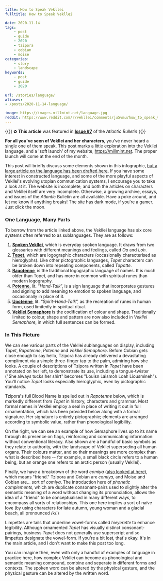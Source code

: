 ```yaml
---
title: How to Speak Vekllei
fulltitle: How to Speak Vekllei

date: 2020-11-14
tags:
    - post
    - guide
    - 2020
    - tzipora
    - cobian
    - moise
categories:
    - story
    - landscape
keywords:
    - post
    - guide
    - 2020
    
url: /stories/language/
aliases:
- /posts/2020-11-14-language/

image: https://images.millmint.net/language.jpg
reddit: https://www.reddit.com/r/vekllei/comments/ju5vmu/how_to_speak_vekllei_and_a_new_website/
---
```


{{<note>}}
✿ **This article** was featured in [**Issue #7**](/news/bulletin/2020/7) of the *Atlantic Bulletin*
{{</note>}}

**For all you've seen of Vekllei and her characters**, you've never heard a single one of them speak. This post marks a little exploration into the Vekllei language, and a 'soft launch' of my website, https://millmint.net. The proper launch will come at the end of the month.

This post will briefly discuss some elements shown in this infographic, [but a large article on the language has been drafted here](https://millmint.net//vekllei/language). If you have some interest in constructed language, and some of the more playful aspects of Vekllei's evolving utopian communication systems, I encourage you to take a look at it. The website is incomplete, and both the articles on characters and Vekllei itself are very incomplete. Otherwise, a growing archive, essays, and issues of the *Atlantic* Bulletin are all available. Have a poke around, and let me know if anything breaks! The site has dark mode, if you're a gamer. Just click the moon.

### One Language, Many Parts

To borrow from the article linked above, the Vekllei language has six core systems often referred to as sublanguages. They are as follows:

1. [**Spoken Vekllei**](https://millmint.net//factbook/society/culture/language/#21--spoken-vekllei), which is everyday spoken language. It draws from two glossaries with different meanings and feelings, called *Oa* and *Loh*.
2. [**Topet**](https://millmint.net//factbook/society/culture/language/#22--topet), which are logographic characters (occasionally characterised as hieroglyphs). Like other pictographic languages, *Topet* characters can be broken down into repeating components, called *Topotte*.
3. [**Rapotenne**](https://millmint.net//factbook/society/culture/language/#23--rapotenne), is the traditional logographic language of names. It is much older than Topet, and has more in common with spiritual runes than modern logography.
4. [**Potenne**](https://millmint.net//factbook/society/culture/language/#24--potenne), lit. “*Hand-Talk*”, is a sign language that incorporates gestures and signing to add meaning to emotion to spoken language, and occasionally in place of it.
5. [**Upotenne**](https://millmint.net//factbook/society/culture/language/#25--upotenne), lit. “*Spirit-Hand-Talk*”, as the recreation of runes in human form, used limitedly in spiritual ritual.
6. [**Vekllei Semaphore**](https://millmint.net//factbook/society/culture/language/#26--vekllei-semaphore) is the codification of colour and shape. Traditionally limited to colour, shape and pattern are now also included in *Vekllei Semaphore*, in which full sentences can be formed.

### In This Picture

We can see various parts of the Vekllei sublanguages on display, including *Topet*, *Rapotenne*, *Potenne* and *Vekllei Semaphore*. Before Cobian gets close enough to say hello, Tzipora has already delivered a devastating compliment via a simple three-finger tap to the palm, admiring how she looks. A couple of descriptions of Tzipora written in *Topet* have been annotated on her left, to demonstrate its use, including a tongue-twister ("She always tucks her shirt" becomes "Louisn Laismoh Loah Liousmineh"). You'll notice *Topet* looks especially hieroglyphic, even by pictographic standards.

Tzipora's full Blood Name is spelled out in *Rapotenne* below, which is markedly different from *Topet* in history, characters and grammar. Most formal names in Vekllei employ a seal in place of writing it out in full ornamentation, which has been provided below along with a formal signature. Her signature is entirely pictographic; elements are arranged according to symbolic value, rather than phonological legibility.

On the right, we can see an example of how Semaphore lives up to its name through its presence on flags, reinforcing and communicating information without conventional literacy. Also shown are a handful of basic symbols as they relate to authority, with the landscape of Vekllei superseding all human organs. Their colours matter, and so their meanings are more complex than what is described here -- for example, a small black circle refers to a human being, but an orange one refers to an arctic person (usually Vekllei).

Finally, we have a breakdown of the word *comiya* ([also looked at here](https://millmint.net//factbook/society/culture/language/#222-phonetic-reading)), which means "friend." Tzipora and Cobian are *comiya*, and Moise and Cobian are... sort of *comiya*. The introduction here of *phonetic complements*, which are duplicate consonant-pairs used to slightly alter the semantic meaning of a word without changing its pronunciation, allows the idea of a "friend" to be conceptualised in many different ways, to encompass all sorts of relationships. This one here implies a sort of naïve love (by using characters for late autumn, young woman and a glacial beach, all pronounced /k/.)

Limpettes are tails that underline vowel-forms called *hieyerette* to enhance legibility. Although ornamented *Topet* has visually distinct consonant-pairings, business *Topet* does not generally use superscript and so limpettes designate the vowel-form. If you're a bit lost, that's okay. It's in the main article, and I don't want to make this post too long.

You can imagine then, even with only a handful of examples of language in practice here, how complex Vekllei can become as phonological and semantic meaning compound, combine and seperate in different forms and contexts. The spoken word can be altered by the physical gesture, and the physical gesture can be altered by the written word.

